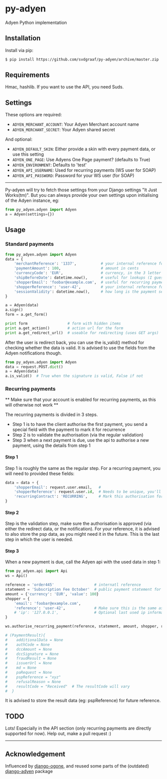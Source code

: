 # py-adyen

Adyen Python implementation

## Installation

Install via pip:
```bash
$ pip install https://github.com/svdgraaf/py-adyen/archive/master.zip
```

## Requirements

Hmac, hashlib. If you want to use the API, you need Suds.

## Settings

These options are required:
* `ADYEN_MERCHANT_ACCOUNT`: Your Adyen Merchant account name
* `ADYEN_MERCHANT_SECRET`: Your Adyen shared secret

And optional:
* `ADYEN_DEFAULT_SKIN`: Either provide a skin with every payment data, or use this setting
* `ADYEN_ONE_PAGE`: Use Adyens One Page payment? (defaults to True)
* `ADYEN_ENVIRONMENT`: Defaults to 'test'
* `ADYEN_API_USERNAME`: Used for recurring payments (WS user for SOAP)
* `ADYEN_API_PASSWORD`: Password for your WS user (for SOAP)

*****
Py-adyen will try to fetch those settings from your Django settings "It Just Works(tm)". But you can always provide your own settings upon initialising of the Adyen instance, eg:

```python
from py_adyen.adyen import Adyen
a = Adyen(settings={})
```

## Usage

### Standard payments

```python
from py_adyen.adyen import Adyen
data = {
    'merchantReference': '1337',           # your internal reference for this payment
    'paymentAmount': 100,                  # amount in cents
    'currencyCode': 'EUR',                 # currency, in the 3 letter format (see Adyen docs)
    'shipBeforeDate': datetime.now(),      # useful for lookups (I guess)
    'shopperEmail': 'foobar@example.com',  # useful for recurring payments etc.
    'shopperReference': 'user-42',         # your internal reference for (recurring) lookups etc.
    'sessionValidity': datetime.now(),     # how long is the payment session valid
}

a = Adyen(data)
a.sign()
form = a.get_form()

print form                  # form with hidden items
print a.get_action()        # action url for the form
print a.get_redirect_url()  # useable for redirecting (uses GET args)
```

After the user is redirect back, you can use the is_valid() method for checking whether the data is valid. It is advised to use the fields from the Adyen notifications though.

```python
from py_adyen.adyen import Adyen
data = request.POST.dict()
a = Adyen(data)
a.is_valid()  # True when the signature is valid, False if not
```

### Recurring payments
** Make sure that your account is enabled for recurring payments, as this will otherwise not work **

The recurring payments is divided in 3 steps.
* Step 1 is to have the client authorise the first payment, you send a special field with the payment to mark it for recurrence
* Step 2 is to validate the authorisation (via the regular validation)
* Step 3 when a next payment is due, use the api to authorise a new payment, using the details from step 1

#### Step 1
Step 1 is roughly the same as the regular step. For a recurring payment, you will need to provided these fields:

```python
data = data + {
    'shopperEmail': request.user.email,   # 
    'shopperReference': request.user.id,  # Needs to be unique, you'll need this in step 3
    'recurringContract': 'RECURRING',     # Mark this authorisation for recurring payments
}
```

#### Step 2
Step is the validation step, make sure the authorisation is approved (via either the redirect data, or the notification). For your reference, it is advised to also store the psp data, as you might need it in the future. This is the last step in which the user is needed.

#### Step 3
When a new payment is due, call the Adyen api with the used data in step 1:

```python
from py_adyen.api import Api
ws = Api()

reference = 'order445'                  # internatl reference
statement = 'Subscription Fee October'  # public payment statement for user
amount = {'currency': 'EUR', 'value': 100}
shopper = {
    'email': 'foobar@example.com',
    'reference': 'user-42',             # Make sure this is the same as in step 1
    # 'ip': '127.0.0.1',                # Optional last used ip information, used in some fraud detection
}

ws.authorise_recurring_payment(reference, statement, amount, shopper, recurring_detail_reference='LATEST')

# (PaymentResult){
#    additionalData = None
#    authCode = None
#    dccAmount = None
#    dccSignature = None
#    fraudResult = None
#    issuerUrl = None
#    md = None
#    paRequest = None
#    pspReference = "xyz"
#    refusalReason = None
#    resultCode = "Received"  # The resultCode will vary
#  }
```
It is advised to store the result data (eg: pspReference) for future reference.

## TODO
Lots! Especially in the API section (only recurring payments are directly supported for now). Help out, make a pull request :)

*****
## Acknowledgement
Influenced by [django-ogone](https://github.com/tschellenbach/Django-ogone), and reused some parts of the (outdated) [django-adyen](https://github.com/dokterbob/django-adyen) package